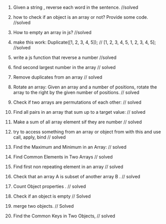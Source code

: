 1.  Given a string , reverse each word in the sentence. //solved

2.  how to check if an object is an array or not? Provide some code. //solved

3.  How to empty an array in js? //solved

4.  make this work:
    Duplicate([1, 2, 3, 4, 5]); // [1, 2, 3, 4, 5, 1, 2, 3, 4, 5]; //solved

5.  write a js function that reverse a number //solved

6.  find second largest number in the array // solved

7.  Remove duplicates from an array   // solved

8.  Rotate an array:
    Given an array and a number of positions, rotate the array to the right by the given number of positions.   // solved
  
9. Check if two arrays are permutations of each other:   // solved

10. Find all pairs in an array that sum up to a target value:  // solved

11. Make a sum of all array element sif they are number  // solved

12. try to access something from an array or object from with this
and use call, apply, bind   // solved

13. Find the Maximum and Minimum in an Array:  // solved

14. Find Common Elements in Two Arrays // solved

15. Find first non repeating element in an array // solved

16. Check that an array A is subset of another array B . // solved

17. Count Object properties . // solved

18. Check if an object is empty // Solved

19. merge two objects.  // Solved

20. Find the Common Keys in Two Objects, // solved

